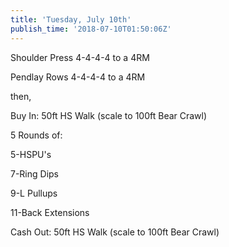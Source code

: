```yaml
---
title: 'Tuesday, July 10th'
publish_time: '2018-07-10T01:50:06Z'
---
```


Shoulder Press 4-4-4-4 to a 4RM

Pendlay Rows 4-4-4-4 to a 4RM

then,

Buy In: 50ft HS Walk (scale to 100ft Bear Crawl)

5 Rounds of:

5-HSPU's

7-Ring Dips

9-L Pullups

11-Back Extensions

Cash Out: 50ft HS Walk (scale to 100ft Bear Crawl)

 
